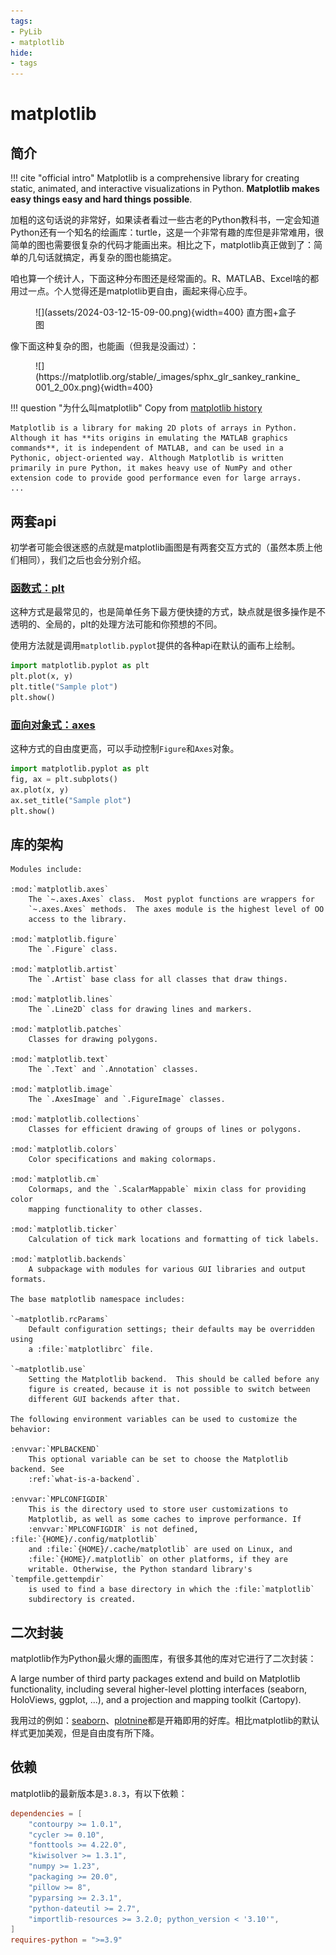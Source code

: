 ```yaml
---
tags:
- PyLib
- matplotlib
hide:
- tags
---
```


# matplotlib

## 简介

!!! cite "official intro"
    Matplotlib is a comprehensive library for creating static, animated, and interactive visualizations in Python. **Matplotlib makes easy things easy and hard things possible**.

加粗的这句话说的非常好，如果读者看过一些古老的Python教科书，一定会知道Python还有一个知名的绘画库：turtle，这是一个非常有趣的库但是非常难用，很简单的图也需要很复杂的代码才能画出来。相比之下，matplotlib真正做到了：简单的几句话就搞定，再复杂的图也能搞定。

咱也算一个统计人，下面这种分布图还是经常画的。R、MATLAB、Excel啥的都用过一点。个人觉得还是matplotlib更自由，画起来得心应手。
<figure markdown>
![](assets/2024-03-12-15-09-00.png){width=400}
<caption>直方图+盒子图</caption>
</figure>

像下面这种复杂的图，也能画（但我是没画过）：

<figure markdown>
![](https://matplotlib.org/stable/_images/sphx_glr_sankey_rankine_001_2_00x.png){width=400}
</figure>

!!! question "为什么叫matplotlib"
    Copy from [matplotlib history](https://matplotlib.org/stable/users/project/history.html)

    Matplotlib is a library for making 2D plots of arrays in Python. Although it has **its origins in emulating the MATLAB graphics commands**, it is independent of MATLAB, and can be used in a Pythonic, object-oriented way. Although Matplotlib is written primarily in pure Python, it makes heavy use of NumPy and other extension code to provide good performance even for large arrays.
    ...

## 两套api

初学者可能会很迷惑的点就是matplotlib画图是有两套交互方式的（虽然本质上他们相同），我们之后也会分别介绍。

### [函数式：plt](./plt.md)

这种方式是最常见的，也是简单任务下最方便快捷的方式，缺点就是很多操作是不透明的、全局的，plt的处理方法可能和你预想的不同。

使用方法就是调用`matplotlib.pyplot`提供的各种api在默认的画布上绘制。

```python
import matplotlib.pyplot as plt
plt.plot(x, y)
plt.title("Sample plot")
plt.show()
```

### [面向对象式：axes](./subplots.md)

这种方式的自由度更高，可以手动控制`Figure`和`Axes`对象。

```python
import matplotlib.pyplot as plt
fig, ax = plt.subplots()
ax.plot(x, y)
ax.set_title("Sample plot")
plt.show()
```

## 库的架构

```text
Modules include:

:mod:`matplotlib.axes`
    The `~.axes.Axes` class.  Most pyplot functions are wrappers for
    `~.axes.Axes` methods.  The axes module is the highest level of OO
    access to the library.

:mod:`matplotlib.figure`
    The `.Figure` class.

:mod:`matplotlib.artist`
    The `.Artist` base class for all classes that draw things.

:mod:`matplotlib.lines`
    The `.Line2D` class for drawing lines and markers.

:mod:`matplotlib.patches`
    Classes for drawing polygons.

:mod:`matplotlib.text`
    The `.Text` and `.Annotation` classes.

:mod:`matplotlib.image`
    The `.AxesImage` and `.FigureImage` classes.

:mod:`matplotlib.collections`
    Classes for efficient drawing of groups of lines or polygons.

:mod:`matplotlib.colors`
    Color specifications and making colormaps.

:mod:`matplotlib.cm`
    Colormaps, and the `.ScalarMappable` mixin class for providing color
    mapping functionality to other classes.

:mod:`matplotlib.ticker`
    Calculation of tick mark locations and formatting of tick labels.

:mod:`matplotlib.backends`
    A subpackage with modules for various GUI libraries and output formats.

The base matplotlib namespace includes:

`~matplotlib.rcParams`
    Default configuration settings; their defaults may be overridden using
    a :file:`matplotlibrc` file.

`~matplotlib.use`
    Setting the Matplotlib backend.  This should be called before any
    figure is created, because it is not possible to switch between
    different GUI backends after that.

The following environment variables can be used to customize the behavior:

:envvar:`MPLBACKEND`
    This optional variable can be set to choose the Matplotlib backend. See
    :ref:`what-is-a-backend`.

:envvar:`MPLCONFIGDIR`
    This is the directory used to store user customizations to
    Matplotlib, as well as some caches to improve performance. If
    :envvar:`MPLCONFIGDIR` is not defined, :file:`{HOME}/.config/matplotlib`
    and :file:`{HOME}/.cache/matplotlib` are used on Linux, and
    :file:`{HOME}/.matplotlib` on other platforms, if they are
    writable. Otherwise, the Python standard library's `tempfile.gettempdir`
    is used to find a base directory in which the :file:`matplotlib`
    subdirectory is created.
```

## 二次封装

matplotlib作为Python最火爆的画图库，有很多其他的库对它进行了二次封装：

A large number of third party packages extend and build on Matplotlib functionality, including several higher-level plotting interfaces (seaborn, HoloViews, ggplot, ...), and a projection and mapping toolkit (Cartopy).

我用过的例如：[seaborn](https://seaborn.pydata.org/)、[plotnine](https://plotnine.readthedocs.io/en/stable/)都是开箱即用的好库。相比matplotlib的默认样式更加美观，但是自由度有所下降。

## 依赖

matplotlib的最新版本是`3.8.3`，有以下依赖：

```toml
dependencies = [
    "contourpy >= 1.0.1",
    "cycler >= 0.10",
    "fonttools >= 4.22.0",
    "kiwisolver >= 1.3.1",
    "numpy >= 1.23",
    "packaging >= 20.0",
    "pillow >= 8",
    "pyparsing >= 2.3.1",
    "python-dateutil >= 2.7",
    "importlib-resources >= 3.2.0; python_version < '3.10'",
]
requires-python = ">=3.9"
```
